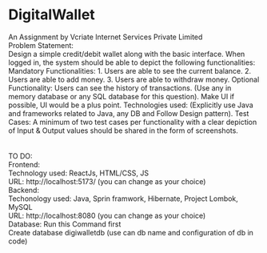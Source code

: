 # DigitalWallet <br/>
An Assignment by Vcriate Internet Services Private Limited  <br/>
Problem Statement:  <br/>
Design a simple credit/debit wallet along with the basic interface. When logged in, the system should be able to depict the following functionalities: Mandatory Functionalities: 1. Users are able to see the current balance. 2. Users are able to add money. 3. Users are able to withdraw money. Optional Functionality: Users can see the history of transactions. (Use any in memory database or any SQL database for this question). Make UI if possible, UI would be a plus point. Technologies used: (Explicitly use Java and frameworks related to Java, any DB and Follow Design pattern). Test Cases: A minimum of two test cases per functionality with a clear depiction of Input & Output values should be shared in the form of screenshots.  <br/>
<br/><br/>
TO DO:  <br/>
Frontend:   <br/>
Technology used: ReactJs, HTML/CSS, JS  <br/>
URL: http://localhost:5173/ (you can change as your choice)
<br/>
Backend: <br/>
Techonology used: Java, Sprin framwork, Hibernate, Project Lombok, MySQL <br/>
URL: http://localhost:8080  (you can change as your choice) <br/>
Database: Run this Command first <br/>
Create database digiwalletdb (use can db name and configuration of db in code)







